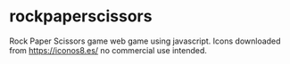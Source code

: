 # rockpaperscissors
Rock Paper Scissors game web game using javascript.
Icons downloaded from https://iconos8.es/ no commercial use intended.
#
